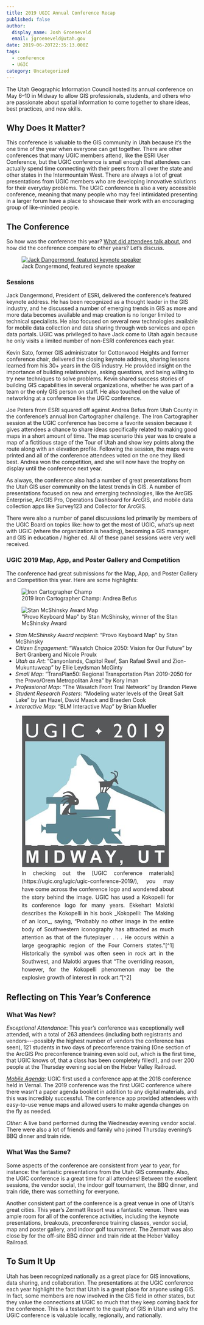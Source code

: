 ```yaml
---
title: 2019 UGIC Annual Conference Recap
published: false
author:
  display_name: Josh Groeneveld
  email: jgroeneveld@utah.gov
date: 2019-06-20T22:35:13.000Z
tags:
  - conference
  - UGIC
category: Uncategorized
---
```


The Utah Geographic Information Council hosted its annual conference on May 6–10 in Midway to allow GIS professionals, students, and others who are passionate about spatial information to come together to share ideas, best practices, and new skills.

## Why Does It Matter?



This conference is valuable to the GIS community in Utah because it’s the one time of the year when everyone can get together. There are other conferences that many UGIC members attend, like the ESRI User Conference, but the UGIC conference is small enough that attendees can actually spend time connecting with their peers from all over the state and other states in the Intermountain West. There are always a lot of great presentations from UGIC members who are developing innovative solutions for their everyday problems. The UGIC conference is also a very accessible conference, meaning that many people who may feel intimidated presenting in a larger forum have a place to showcase their work with an encouraging group of like-minded people.

## The Conference



So how was the conference this year? [What did attendees talk about](https://drive.google.com/drive/folders/14svh-48imju91bsyYcB1zw2yRdy9w8fW), and how did the conference compare to other years? Let’s discuss.

<figure class="caption caption--right">
  <a href="/images/404.png" title="click to see the full sized image">
    <img class="caption__image" src="/images/404.png" alt="Jack Dangermond, featured keynote speaker" loading="lazy" />
  </a>
  <figcaption class="caption__text" markdown="span">Jack Dangermond, featured keynote speaker</figcaption>
</figure>

### Sessions



Jack Dangermond, President of ESRI, delivered the conference’s featured keynote address. He has been recognized as a thought leader in the GIS industry, and he discussed a number of emerging trends in GIS as more and more data becomes available and map creation is no longer limited to technical specialists. He also focused on several new technologies available for mobile data collection and data sharing through web services and open data portals. UGIC was privileged to have Jack come to Utah again because he only visits a limited number of non-ESRI conferences each year.

Kevin Sato, former GIS administrator for Cottonwood Heights and former conference chair, delivered the closing keynote address, sharing lessons learned from his 30+ years in the GIS industry. He provided insight on the importance of building relationships, asking questions, and being willing to try new techniques to solve problems. Kevin shared success stories of building GIS capabilities in several organizations, whether he was part of a team or the only GIS person on staff. He also touched on the value of networking at a conference like the UGIC conference.

Joe Peters from ESRI squared off against Andrea Befus from Utah County in the conference’s annual Iron Cartographer challenge. The Iron Cartographer session at the UGIC conference has become a favorite session because it gives attendees a chance to share ideas specifically related to making good maps in a short amount of time. The map scenario this year was to create a map of a fictitious stage of the Tour of Utah and show key points along the route along with an elevation profile. Following the session, the maps were printed and all of the conference attendees voted on the one they liked best. Andrea won the competition, and she will now have the trophy on display until the conference next year.

As always, the conference also had a number of great presentations from the Utah GIS user community on the latest trends in GIS. A number of presentations focused on new and emerging technologies, like the ArcGIS Enterprise, ArcGIS Pro, Operations Dashboard for ArcGIS, and mobile data collection apps like Survey123 and Collector for ArcGIS.

There were also a number of panel discussions led primarily by members of the UGIC Board on topics like: how to get the most of UGIC, what’s up next with UGIC (where the organization is heading), becoming a GIS manager, and GIS in education / higher ed. All of these panel sessions were very well received.

### UGIC 2019 Map, App, and Poster Gallery and Competition



The conference had great submissions for the Map, App, and Poster Gallery and Competition this year. Here are some highlights:

<figure class="caption caption--right">
  <img class="caption__image" src="/images/404.png" alt="Iron Cartographer Champ" loading="lazy" />
  <figcaption class="caption__text" markdown="span">2019 Iron Cartographer Champ: Andrea Befus</figcaption>
</figure>

<figure class="caption caption--right">
  <img class="caption__image" src="/images/404.png" alt="Stan McShinsky Award Map" loading="lazy" />
  <figcaption class="caption__text">"Provo Keyboard Map" by Stan McShinsky, winner of the Stan McShinsky Award</figcaption>
</figure>

- _Stan McShinsky Award recipient_: “Provo Keyboard Map” by Stan McShinsky
- _Citizen Engagement_: “Wasatch Choice 2050: Vision for Our Future” by Bert Granberg and Nicole Proulx
- _Utah as Art_: “Canyonlands, Capitol Reef, San Rafael Swell and Zion-Mukuntuweap” by Ellie Leydsman McGinty
- _Small Map_: “TransPlan50: Regional Transportation Plan 2019-2050 for the Provo/Orem Metropolitan Area” by Kory Iman
- _Professional Map_: “The Wasatch Front Trail Network” by Brandon Plewe
- _Student Research Posters_: “Modeling water levels of the Great Salt Lake” by Ian Hazel, David Maack and Braeden Cook
- _Interactive Map_: “BLM Interactive Map” by Brian Mueller

<figure class="caption caption--right">
  <img class="caption__image" src="../../images/pillar-blog/2019-06-20-2019-ugic-annual-conference-recap/ugicconferencelogo.jpg" alt="UGIC 2019 Conference Logo" loading="lazy" />
  <figcaption class="caption__text" markdown="span" style="text-align:justify;max-width:400px;line-height:1.5">In checking out the [UGIC conference materials](https://ugic.org/ugic/ugic-conference-2019/), you may have come across the conference logo and wondered about the story behind the image. UGIC has used a Kokopelli for its conference logo for many years. Ekkehart Malotki describes the Kokopelli in his book _Kokopelli: The Making of an Icon_, saying, “Probably no other image in the entire body of Southwestern iconography has attracted as much attention as that of the fluteplayer . . . He occurs within a large geographic region of the Four Corners states.”[^1] Historically the symbol was often seen in rock art in the Southwest, and Malotki argues that “The overriding reason, however, for the Kokopelli phenomenon may be the explosive growth of interest in rock art.”[^2]</figcaption>
</figure>

## Reflecting on This Year’s Conference



### What Was New?



_Exceptional Attendance_: This year’s conference was exceptionally well attended, with a total of 263 attendees (including both registrants and vendors---possibly the highest number of vendors the conference has seen), 121 students in two days of preconference training (One section of the ArcGIS Pro preconference training even sold out, which is the first time, that UGIC knows of, that a class has been completely filled!), and over 200 people at the Thursday evening social on the Heber Valley Railroad.

[_Mobile Agenda_](https://website.webmobi.com/ugic2019): UGIC first used a conference app at the 2018 conference held in Vernal. The 2019 conference was the first UGIC conference where there wasn’t a paper agenda booklet in addition to any digital materials, and this was incredibly successful. The conference app provided attendees with easy-to-use venue maps and allowed users to make agenda changes on the fly as needed.

_Other_: A live band performed during the Wednesday evening vendor social. There were also a lot of friends and family who joined Thursday evening’s BBQ dinner and train ride.

### What Was the Same?



Some aspects of the conference are consistent from year to year, for instance: the fantastic presentations from the Utah GIS community. Also, the UGIC conference is a great time for all attendees! Between the excellent sessions, the vendor social, the indoor golf tournament, the BBQ dinner, and train ride, there was something for everyone.

Another consistent part of the conference is a great venue in one of Utah’s great cities. This year’s Zermatt Resort was a fantastic venue. There was ample room for all of the conference activities, including the keynote presentations, breakouts, preconference training classes, vendor social, map and poster gallery, and indoor golf tournament. The Zermatt was also close by for the off-site BBQ dinner and train ride at the Heber Valley Railroad.

## To Sum It Up



Utah has been recognized nationally as a great place for GIS innovations, data sharing, and collaboration. The presentations at the UGIC conference each year highlight the fact that Utah is a great place for anyone using GIS. In fact, some members are now involved in the GIS field in other states, but they value the connections at UGIC so much that they keep coming back for the conference. This is a testament to the quality of GIS in Utah and why the UGIC conference is valuable locally, regionally, and nationally.

[^1]: Malotki, Ekkehart. _Kokopelli: The Making of an Icon_. (Lincoln, Nebraska: University of Nebraska Press). p. 1. Accessed via [Google Books](https://books.google.com/books?hl=en&lr=&id=qqOgjiqa7R4C&oi=fnd&pg=PR8&dq=kokopelli&ots=MXUc6Y_0p3&sig=wnVth6vhV-52Jpy4CliANmeSBpA#v=onepage&q=the%20overriding%20reason&f=false) on June 20, 2019.
[^2]: Malotki. _Kokopelli: The Making of an Icon_. p 4.
